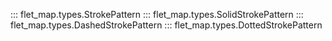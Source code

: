 ::: flet_map.types.StrokePattern
::: flet_map.types.SolidStrokePattern
::: flet_map.types.DashedStrokePattern
::: flet_map.types.DottedStrokePattern
